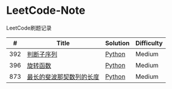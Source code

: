 # LeetCode-Note
LeetCode刷题记录

| #   | Title                               | Solution          | Difficulty |
|-----|-------------------------------------|-------------------|------------|
| 392 | [判断子序列][392link]               | [Python][392path] | Medium     |
| 396 | [旋转函数][396link]                 | [Python][396path] | Medium     |
| 873 | [最长的斐波那契数列的长度][873link] | [Python][873path] | Medium     |

[392link]: https://leetcode-cn.com/problems/is-subsequence
[392path]: Solutions/392.判断子序列.md
[396link]: https://leetcode-cn.com/problems/rotate-function/
[396path]: Solutions/396.旋转函数.md

[873link]: https://leetcode-cn.com/problems/length-of-longest-fibonacci-subsequence/submissions/
[873path]: Solutions/873.最长的斐波那契数列的长度.md
